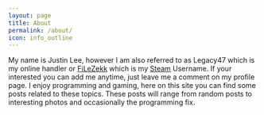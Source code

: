 ```yaml
---
layout: page
title: About
permalink: /about/
icon: info_outline
---
```


My name is Justin Lee, however I am also referred to as Legacy47 which is my online handler or <a target="_blank" href="http://steamcommunity.com/id/FiLeZekk/">FiLeZekk</a> which is my <a target="_blank" href="http://store.steampowered.com/">Steam</a> Username. If your interested you can add me anytime, just leave me a comment on my profile page. I enjoy programming and gaming, here on this site you can find some posts related to these topics. These posts will range from random posts to interesting photos and occasionally the programming fix. 
